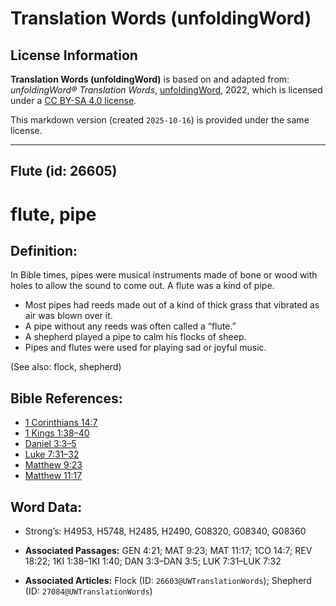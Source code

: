 # Translation Words (unfoldingWord)

## License Information

**Translation Words (unfoldingWord)** is based on and adapted from: _unfoldingWord® Translation Words_, [unfoldingWord](https://unfoldingword.org/utw), 2022, which is licensed under a [CC BY-SA 4.0 license](https://creativecommons.org/licenses/by-sa/4.0/legalcode.en).

This markdown version (created `2025-10-16`) is provided under the same license.



--------------------------------

## Flute (id: 26605)

flute, pipe
===========

Definition:
-----------

In Bible times, pipes were musical instruments made of bone or wood with holes to allow the sound to come out. A flute was a kind of pipe.

* Most pipes had reeds made out of a kind of thick grass that vibrated as air was blown over it.
* A pipe without any reeds was often called a “flute.”
* A shepherd played a pipe to calm his flocks of sheep.
* Pipes and flutes were used for playing sad or joyful music.

(See also: flock, shepherd)

Bible References:
-----------------

* [1 Corinthians 14:7](https://ref.ly/1Cor14:7)
* [1 Kings 1:38–40](https://ref.ly/1Kgs1:38-1Kgs1:40)
* [Daniel 3:3–5](https://ref.ly/Dan3:3-Dan3:5)
* [Luke 7:31–32](https://ref.ly/Luke7:31-Luke7:32)
* [Matthew 9:23](https://ref.ly/Matt9:23)
* [Matthew 11:17](https://ref.ly/Matt11:17)

Word Data:
----------

* Strong’s: H4953, H5748, H2485, H2490, G08320, G08340, G08360

* **Associated Passages:** GEN 4:21; MAT 9:23; MAT 11:17; 1CO 14:7; REV 18:22; 1KI 1:38–1KI 1:40; DAN 3:3–DAN 3:5; LUK 7:31–LUK 7:32
* **Associated Articles:** Flock (ID: `26603@UWTranslationWords`); Shepherd (ID: `27084@UWTranslationWords`)

